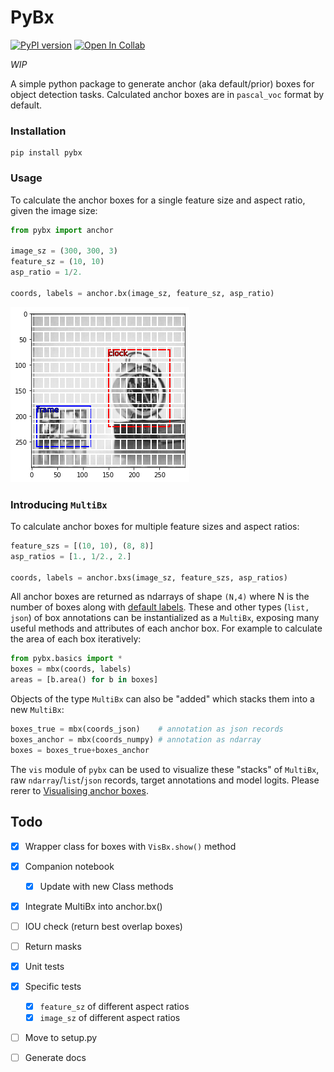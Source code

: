 # PyBx
[![PyPI version](https://badge.fury.io/py/pybx.svg)](https://badge.fury.io/py/pybx)
[![Open In Collab](https://colab.research.google.com/assets/colab-badge.svg)](https://colab.research.google.com/github/thatgeeman/pybx/blob/master/nbs/pybx_walkthrough.ipynb)

*WIP*

A simple python package to generate anchor
(aka default/prior) boxes for object detection
tasks. Calculated anchor boxes are in `pascal_voc` format by default.

### Installation
```shell
pip install pybx
```

### Usage

To calculate the anchor boxes for a single feature size and 
aspect ratio, given the image size: 
```python
from pybx import anchor

image_sz = (300, 300, 3)
feature_sz = (10, 10)
asp_ratio = 1/2.

coords, labels = anchor.bx(image_sz, feature_sz, asp_ratio)
```
![](data/box-1.png)

### Introducing `MultiBx`
To calculate anchor boxes for multiple feature sizes and 
aspect ratios: 

```python
feature_szs = [(10, 10), (8, 8)]
asp_ratios = [1., 1/2., 2.]

coords, labels = anchor.bxs(image_sz, feature_szs, asp_ratios)
```
All anchor boxes are returned as ndarrays of shape `(N,4)` where N
is the number of boxes along with [default labels](data/README.md). These and other types (`list, json`) of box annotations
can be instantialized as a `MultiBx`, exposing many useful methods and attributes
of each anchor box. For example to calculate the area of each box
iteratively:
```python
from pybx.basics import * 
boxes = mbx(coords, labels) 
areas = [b.area() for b in boxes]
```
Objects of the type `MultiBx` can also be "added" which stacks 
them into a new `MultiBx`:
```python
boxes_true = mbx(coords_json)    # annotation as json records
boxes_anchor = mbx(coords_numpy) # annotation as ndarray
boxes = boxes_true+boxes_anchor
```

The `vis` module of `pybx` can be used to visualize these "stacks"
of `MultiBx`, raw `ndarray`/`list`/`json` records, 
target annotations and 
model logits. Please rerer 
to [Visualising anchor boxes](data/README.md).

## Todo
- [x] Wrapper class for boxes with `VisBx.show()` method
- [x] Companion notebook
  - [x] Update with new Class methods
- [x] Integrate MultiBx into anchor.bx()
- [ ] IOU check (return best overlap boxes)
- [ ] Return masks 
- [x] Unit tests
- [x] Specific tests
  - [x] `feature_sz` of different aspect ratios
  - [x] `image_sz` of different aspect ratios
- [ ] Move to setup.py
- [ ] Generate docs


